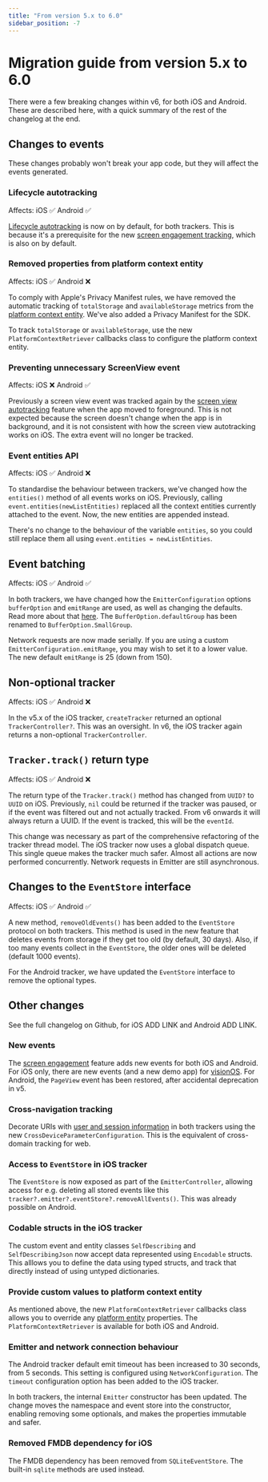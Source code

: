 ```yaml
---
title: "From version 5.x to 6.0"
sidebar_position: -7
---
```


# Migration guide from version 5.x to 6.0

There were a few breaking changes within v6, for both iOS and Android. These are described here, with a quick summary of the rest of the changelog at the end.

## Changes to events

These changes probably won't break your app code, but they will affect the events generated.

### Lifecycle autotracking

Affects: iOS ✅ Android ✅

[Lifecycle autotracking](docs/collecting-data/collecting-from-own-applications/mobile-trackers/tracking-events/lifecycle-tracking/index.md) is now on by default, for both trackers. This is because it's a prerequisite for the new [screen engagement tracking](docs/collecting-data/collecting-from-own-applications/mobile-trackers/tracking-events/screen-tracking/index.md#screen-engagement-tracking), which is also on by default.

### Removed properties from platform context entity

Affects: iOS ✅ Android ❌

To comply with Apple's Privacy Manifest rules, we have removed the automatic tracking of `totalStorage` and `availableStorage` metrics from the [platform context entity](docs/collecting-data/collecting-from-own-applications/mobile-trackers/tracking-events/platform-and-application-context/index.md). We've also added a Privacy Manifest for the SDK.

To track `totalStorage` or `availableStorage`, use the new `PlatformContextRetriever` callbacks class to configure the platform context entity.

### Preventing unnecessary ScreenView event

Affects: iOS ❌ Android ✅

Previously a screen view event was tracked again by the [screen view autotracking](docs/collecting-data/collecting-from-own-applications/mobile-trackers/tracking-events/screen-tracking/index.md) feature when the app moved to foreground. This is not expected because the screen doesn't change when the app is in background, and it is not consistent with how the screen view autotracking works on iOS. The extra event will no longer be tracked.

### Event entities API

Affects: iOS ✅ Android ❌

To standardise the behaviour between trackers, we've changed how the `entities()` method of all events works on iOS. Previously, calling `event.entities(newListEntities)` replaced all the context entities currently attached to the event. Now, the new entities are appended instead.

There's no change to the behaviour of the variable `entities`, so you could still replace them all using `event.entities = newListEntities`.

## Event batching

Affects: iOS ✅ Android ✅

In both trackers, we have changed how the `EmitterConfiguration` options `bufferOption` and `emitRange` are used, as well as changing the defaults. Read more about that [here](docs/collecting-data/collecting-from-own-applications/mobile-trackers/configuring-how-events-are-sent/index.md#configuring-how-many-events-to-send-in-one-request). The `BufferOption.defaultGroup` has been renamed to `BufferOption.SmallGroup`.

Network requests are now made serially. If you are using a custom `EmitterConfiguration.emitRange`, you may wish to set it to a lower value. The new default `emitRange` is 25 (down from 150).

## Non-optional tracker

Affects: iOS ✅ Android ❌

In the v5.x of the iOS tracker, `createTracker` returned an optional `TrackerController?`. This was an oversight. In v6, the iOS tracker again returns a non-optional `TrackerController`.

## `Tracker.track()` return type

Affects: iOS ✅ Android ❌

The return type of the `Tracker.track()` method has changed from `UUID?` to `UUID` on iOS. Previously, `nil` could be returned if the tracker was paused, or if the event was filtered out and not actually tracked. From v6 onwards it will always return a UUID. If the event is tracked, this will be the `eventId`.

This change was necessary as part of the comprehensive refactoring of the tracker thread model. The iOS tracker now uses a global dispatch queue. This single queue makes the tracker much safer. Almost all actions are now performed concurrently. Network requests in Emitter are still asynchronous.

## Changes to the `EventStore` interface

Affects: iOS ✅ Android ✅

A new method, `removeOldEvents()` has been added to the `EventStore` protocol on both trackers. This method is used in the new feature that deletes events from storage if they get too old (by default, 30 days). Also, if too many events collect in the `EventStore`, the older ones will be deleted (default 1000 events).

For the Android tracker, we have updated the `EventStore` interface to remove the optional types.

## Other changes

See the full changelog on Github, for iOS ADD LINK and Android ADD LINK.

### New events

The [screen engagement](docs/collecting-data/collecting-from-own-applications/mobile-trackers/tracking-events/screen-tracking/index.md#screen-engagement-tracking) feature adds new events for both iOS and Android. For iOS only, there are new events (and a new demo app) for [visionOS](docs/collecting-data/collecting-from-own-applications/mobile-trackers/tracking-events/visionos/index.md). For Android, the `PageView` event has been restored, after accidental deprecation in v5.

### Cross-navigation tracking

Decorate URIs with [user and session information](docs/collecting-data/collecting-from-own-applications/mobile-trackers/tracking-events/session-tracking/index.md#decorating-outgoing-links-using-cross-navigation-tracking) in both trackers using the new `CrossDeviceParameterConfiguration`. This is the equivalent of cross-domain tracking for web.

### Access to `EventStore` in iOS tracker

The `EventStore` is now exposed as part of the `EmitterController`, allowing access for e.g. deleting all stored events like this `tracker?.emitter?.eventStore?.removeAllEvents()`. This was already possible on Android.

### Codable structs in the iOS tracker

The custom event and entity classes `SelfDescribing` and `SelfDescribingJson` now accept data represented using `Encodable` structs. This alllows you to define the data using typed structs, and track that directly instead of using untyped dictionaries.

### Provide custom values to platform context entity

As mentioned above, the new `PlatformContextRetriever` callbacks class allows you to override any [platform entity](docs/collecting-data/collecting-from-own-applications/mobile-trackers/tracking-events/platform-and-application-context/index.md#overriding-platform-context-properties) properties. The `PlatformContextRetriever` is available for both iOS and Android.

### Emitter and network connection behaviour

The Android tracker default emit timeout has been increased to 30 seconds, from 5 seconds. This setting is configured using `NetworkConfiguration`. The `timeout` configuration option has been added to the iOS tracker.

In both trackers, the internal `Emitter` constructor has been updated. The change moves the namespace and event store into the constructor, enabling removing some optionals, and makes the properties immutable and safer.

### Removed FMDB dependency for iOS

The FMDB dependency has been removed from `SQLiteEventStore`. The built-in `sqlite` methods are used instead.
